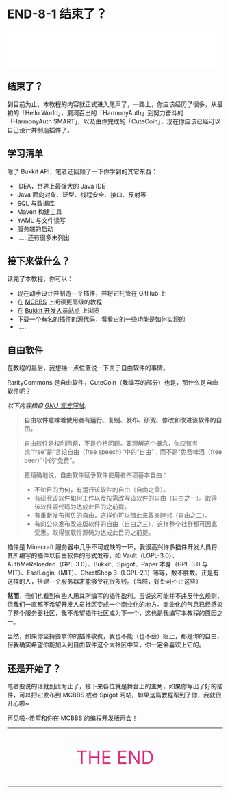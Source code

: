 # END-8-1 结束了？

<iframe frameborder="no" border="0" marginwidth="0" marginheight="20px" width="100%" height="86" src="//music.163.com/outchain/player?type=2&id=430297478&auto=0&height=66"></iframe>

## 结束了？

到目前为止，本教程的内容就正式进入尾声了，一路上，你应该经历了很多，从最初的「Hello World」，漏洞百出的「HarmonyAuth」到努力奋斗的「HarmonyAuth SMART」，以及由你完成的「CuteCoin」，现在你应该已经可以自己设计并制造插件了。

## 学习清单

除了 Bukkit API，笔者还回顾了一下你学到的其它东西：

- IDEA，世界上最强大的 Java IDE
- Java 面向对象、泛型、线程安全、接口、反射等
- SQL 与数据库
- Maven 构建工具
- YAML 与文件读写
- 服务端的启动
- ……还有很多未列出

## 接下来做什么？

读完了本教程，你可以：

- 现在动手设计并制造一个插件，并将它托管在 GitHub 上
- 在 [MCBBS](https://www.mcbbs.net) 上阅读更高级的教程
- 在 [Bukkit 开发人员站点](http://dev.bukkit.org/) 上浏览
- 下载一个有名的插件的源代码，看看它的一些功能是如何实现的
- ……

## 自由软件

在教程的最后，我想抽一点位置说一下关于自由软件的事情。

RarityCommons 是自由软件，CuteCoin（我编写的部分）也是，那什么是自由软件呢？

*以下内容摘自 [GNU 官方网站](https://www.gnu.org)。*

> **自由软件意味着使用者有运行、复制、发布、研究、修改和改进该软件的自由。**
>
> 自由软件是权利问题，不是价格问题。要理解这个概念，你应该考虑“free”是“言论自由（free speech）”中的“自由”；而不是“免费啤酒（free beer）”中的“免费”。
>
> 更精确地说，自由软件赋予软件使用者四项基本自由：
>
> - 不论目的为何，有运行该软件的自由（自由之零）。
> - 有研究该软件如何工作以及按需改写该软件的自由（自由之一）。取得该软件源代码为达成此目的之前提。
> - 有重新发布拷贝的自由，这样你可以借此来敦亲睦邻（自由之二）。
> - 有向公众发布改进版软件的自由（自由之三），这样整个社群都可因此受惠。取得该软件源码为达成此目的之前提。

插件是 Minecraft 服务器中几乎不可或缺的一环，我很高兴许多插件开发人员将其所编写的插件以自由软件的形式发布，如 Vault（LGPL-3.0）、AuthMeReloaded（GPL-3.0）、Bukkit、Spigot、Paper 本身（GPL-3.0 与 MIT）、FastLogin（MIT）、ChestShop 3（LGPL-2.1）等等，数不胜数。正是有这样的人，搭建一个服务器才能够少花很多钱。（当然，好处可不止这些）

**然而**，我们也看到有些人用其所编写的插件盈利。虽说这可能并不违反什么规则，但我们一直都不希望开发人员社区变成一个商业化的地方。商业化的气息已经感染了整个服务器社区，我不希望插件社区成为下一个，这也是我编写本教程的原因之一。

当然，如果你坚持要拿你的插件收费，我也不能（也不会）阻止，那是你的自由，但我确实希望你能加入到自由软件这个大社区中来，你一定会喜欢上它的。

## 还是开始了？

笔者要说的话就到此为止了，接下来各位就是舞台上的主角，如果你写出了好的插件，可以把它发布到 MCBBS 或者 Spigot 网站，如果这篇教程帮到了你，我就很开心啦~

再见啦~希望和你在 MCBBS 的编程开发版再会！

---

<p style="text-align:center;font-size:3em;color:#df307f">THE END</p>

---